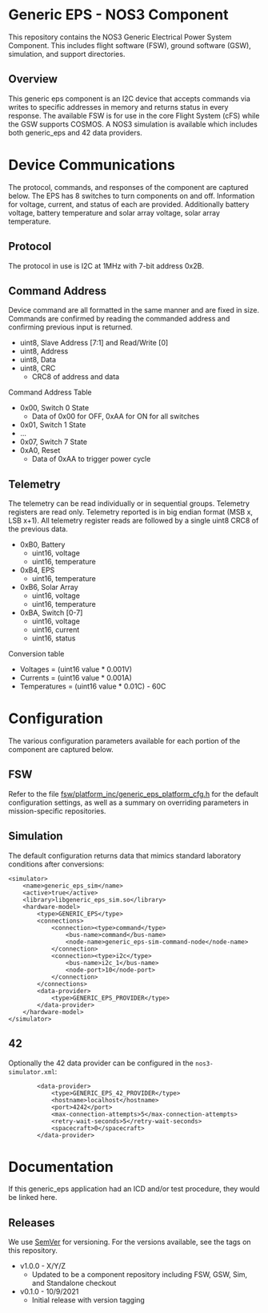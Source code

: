 # Generic EPS - NOS3 Component
This repository contains the NOS3 Generic Electrical Power System Component.
This includes flight software (FSW), ground software (GSW), simulation, and support directories.

## Overview
This generic eps component is an I2C device that accepts commands via writes to specific addresses in memory and returns status in every response.
The available FSW is for use in the core Flight System (cFS) while the GSW supports COSMOS.
A NOS3 simulation is available which includes both generic_eps and 42 data providers.


# Device Communications
The protocol, commands, and responses of the component are captured below.
The EPS has 8 switches to turn components on and off.
Information for voltage, current, and status of each are provided. 
Additionally battery voltage, battery temperature and solar array voltage, solar array temperature.

## Protocol
The protocol in use is I2C at 1MHz with 7-bit address 0x2B. 

## Command Address
Device command are all formatted in the same manner and are fixed in size.
Commands are confirmed by reading the commanded address and confirming previous input is returned.
* uint8, Slave Address [7:1] and Read/Write [0]
* uint8, Address
* uint8, Data
* uint8, CRC
  - CRC8 of address and data

Command Address Table
* 0x00, Switch 0 State
  - Data of 0x00 for OFF, 0xAA for ON for all switches
* 0x01, Switch 1 State
* ...
* 0x07, Switch 7 State
* 0xA0, Reset
  - Data of 0xAA to trigger power cycle

## Telemetry
The telemetry can be read individually or in sequential groups.
Telemetry registers are read only.
Telemetry reported is in big endian format (MSB x, LSB x+1).
All telemetry register reads are followed by a single uint8 CRC8 of the previous data.
* 0xB0, Battery
  - uint16, voltage
  - uint16, temperature
* 0xB4, EPS
  - uint16, temperature
* 0xB6, Solar Array
  - uint16, voltage
  - uint16, temperature
* 0xBA, Switch [0-7]
  - uint16, voltage
  - uint16, current
  - uint16, status

Conversion table
* Voltages = (uint16 value * 0.001V)
* Currents = (uint16 value * 0.001A)
* Temperatures = (uint16 value * 0.01C) - 60C


# Configuration
The various configuration parameters available for each portion of the component are captured below.

## FSW
Refer to the file [fsw/platform_inc/generic_eps_platform_cfg.h](fsw/platform_inc/generic_eps_platform_cfg.h) for the default configuration settings, as well as a summary on overriding parameters in mission-specific repositories.

## Simulation
The default configuration returns data that mimics standard laboratory conditions after conversions:
```
<simulator>
    <name>generic_eps_sim</name>
    <active>true</active>
    <library>libgeneric_eps_sim.so</library>
    <hardware-model>
        <type>GENERIC_EPS</type>
        <connections>
            <connection><type>command</type>
                <bus-name>command</bus-name>
                <node-name>generic_eps-sim-command-node</node-name>
            </connection>
            <connection><type>i2c</type>
                <bus-name>i2c_1</bus-name>
                <node-port>10</node-port>
            </connection>
        </connections>
        <data-provider>
            <type>GENERIC_EPS_PROVIDER</type>
        </data-provider>
    </hardware-model>
</simulator>
```

## 42
Optionally the 42 data provider can be configured in the `nos3-simulator.xml`:
```
        <data-provider>
            <type>GENERIC_EPS_42_PROVIDER</type>
            <hostname>localhost</hostname>
            <port>4242</port>
            <max-connection-attempts>5</max-connection-attempts>
            <retry-wait-seconds>5</retry-wait-seconds>
            <spacecraft>0</spacecraft>
        </data-provider>
```


# Documentation
If this generic_eps application had an ICD and/or test procedure, they would be linked here.

## Releases
We use [SemVer](http://semver.org/) for versioning. For the versions available, see the tags on this repository.
* v1.0.0 - X/Y/Z 
  - Updated to be a component repository including FSW, GSW, Sim, and Standalone checkout
* v0.1.0 - 10/9/2021 
  - Initial release with version tagging
